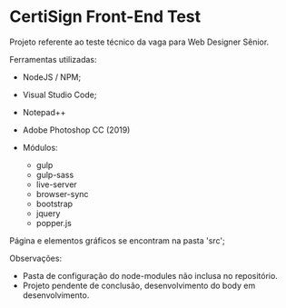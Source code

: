 # CertiSign Front-End Test
Projeto referente ao teste técnico da vaga para Web Designer Sênior.

Ferramentas utilizadas:
- NodeJS / NPM;
- Visual Studio Code;
- Notepad++
- Adobe Photoshop CC (2019)

- Módulos:
  - gulp
  - gulp-sass
  - live-server
  - browser-sync
  - bootstrap
  - jquery
  - popper.js
  
Página e elementos gráficos se encontram na pasta 'src';

Observações:
- Pasta de configuração do node-modules não inclusa no repositório.
- Projeto pendente de conclusão, desenvolvimento do body em desenvolvimento.
